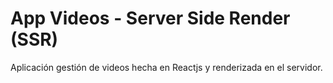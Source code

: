 # App Videos - Server Side Render (SSR)

Aplicación gestión de videos hecha en Reactjs y renderizada en el servidor.
